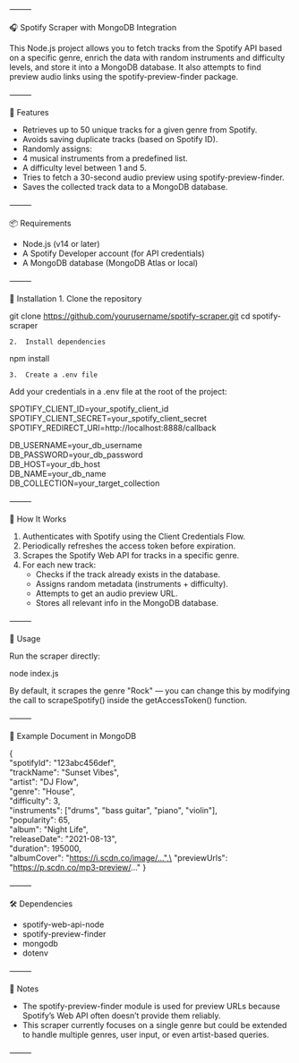  ⸻

🎧 Spotify Scraper with MongoDB Integration

This Node.js project allows you to fetch tracks from the Spotify API based on a specific genre, enrich the data with random instruments and difficulty levels, and store it into a MongoDB database. It also attempts to find preview audio links using the spotify-preview-finder package.

⸻

🚀 Features
- 	Retrieves up to 50 unique tracks for a given genre from Spotify.
- 	Avoids saving duplicate tracks (based on Spotify ID).
-	Randomly assigns:
-	4 musical instruments from a predefined list.
-	A difficulty level between 1 and 5.
-	Tries to fetch a 30-second audio preview using spotify-preview-finder.
-	Saves the collected track data to a MongoDB database.

⸻

📦 Requirements
-	Node.js (v14 or later)
-	A Spotify Developer account (for API credentials)
-	A MongoDB database (MongoDB Atlas or local)

⸻

🔧 Installation
	1.	Clone the repository

git clone https://github.com/yourusername/spotify-scraper.git
cd spotify-scraper


	2.	Install dependencies

npm install


	3.	Create a .env file
Add your credentials in a .env file at the root of the project:

SPOTIFY_CLIENT_ID=your_spotify_client_id\
SPOTIFY_CLIENT_SECRET=your_spotify_client_secret\
SPOTIFY_REDIRECT_URI=http://localhost:8888/callback

DB_USERNAME=your_db_username\
DB_PASSWORD=your_db_password\
DB_HOST=your_db_host\
DB_NAME=your_db_name\
DB_COLLECTION=your_target_collection



⸻

🧠 How It Works
1.	Authenticates with Spotify using the Client Credentials Flow.
2.	Periodically refreshes the access token before expiration.
3.	Scrapes the Spotify Web API for tracks in a specific genre.
4.	For each new track:
    - 	Checks if the track already exists in the database.
	-	Assigns random metadata (instruments + difficulty).
	-	Attempts to get an audio preview URL.
	-	Stores all relevant info in the MongoDB database.

⸻

🧪 Usage

Run the scraper directly:

node index.js

By default, it scrapes the genre "Rock" — you can change this by modifying the call to scrapeSpotify() inside the getAccessToken() function.

⸻

📁 Example Document in MongoDB

{\
  "spotifyId": "123abc456def",\
  "trackName": "Sunset Vibes",\
  "artist": "DJ Flow",\
  "genre": "House",\
  "difficulty": 3,\
  "instruments": ["drums", "bass guitar", "piano", "violin"],\
  "popularity": 65,\
  "album": "Night Life",\
  "releaseDate": "2021-08-13",\
  "duration": 195000,\
  "albumCover": "https://i.scdn.co/image/...",\
  "previewUrls": "https://p.scdn.co/mp3-preview/..."
}



⸻

🛠 Dependencies
-	spotify-web-api-node
-	spotify-preview-finder
-	mongodb
-	dotenv

⸻

📌 Notes
-	The spotify-preview-finder module is used for preview URLs because Spotify’s Web API often doesn’t provide them reliably.
-	This scraper currently focuses on a single genre but could be extended to handle multiple genres, user input, or even artist-based queries.

⸻